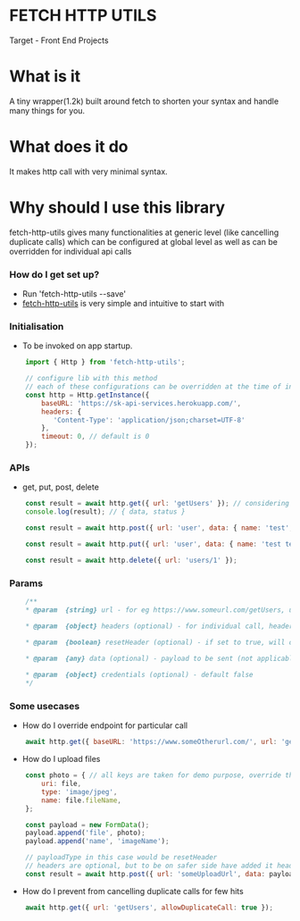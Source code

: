 # FETCH HTTP UTILS #
 
Target - Front End Projects

# What is it #

A tiny wrapper(1.2k) built around fetch to shorten your syntax and handle many things for you.

# What does it do #

It makes http call with very minimal syntax.

# Why should I use this library #

fetch-http-utils gives many functionalities at generic level (like cancelling duplicate calls) which can be configured at global level as well as can be overridden for individual api calls


### How do I get set up? ###

* Run 'fetch-http-utils --save'
* [fetch-http-utils](https://github.com/shubhamkes/fetch-http-utils) is very simple and intuitive to start with

### Initialisation

* To be invoked on app startup. 
```javascript
    import { Http } from 'fetch-http-utils';

    // configure lib with this method
    // each of these configurations can be overridden at the time of individual api call
    const http = Http.getInstance({
        baseURL: 'https://sk-api-services.herokuapp.com/', 
        headers: {
           'Content-Type': 'application/json;charset=UTF-8'
        },
        timeout: 0, // default is 0
    });
```

### APIs ###

* get, put, post, delete

```javascript
    const result = await http.get({ url: 'getUsers' }); // considering baseURL https://www.someurl.com/
    console.log(result); // { data, status } 

    const result = await http.post({ url: 'user', data: { name: 'test', email: 'test@test.com' } }); // 

    const result = await http.put({ url: 'user', data: { name: 'test test' } }); /

    const result = await http.delete({ url: 'users/1' }); 
```

### Params ###

```javascript
    /**
    * @param  {string} url - for eg https://www.someurl.com/getUsers, url should be 'getUsers' (considering baseURL is already initialsed using InitialiseHttpUtils)

    * @param  {object} headers (optional) - for individual call, headers can be extended with default ones

    * @param  {boolean} resetHeader (optional) - if set to true, will override the headers with one provided as param for that particular api call

    * @param  {any} data (optional) - payload to be sent (not applicable for Get and Delete call)
    
    * @param  {object} credentials (optional) - default false
    */
```

### Some usecases ###

* How do I override endpoint for particular call  

```javascript
    await http.get({ baseURL: 'https://www.someOtherurl.com/', url: 'getUsers' });
```

* How do I upload files 

```javascript
    const photo = { // all keys are taken for demo purpose, override them as per your requirement
        uri: file,
        type: 'image/jpeg',
        name: file.fileName,
    };

    const payload = new FormData();
    payload.append('file', photo);
    payload.append('name', 'imageName');

    // payloadType in this case would be resetHeader
    // headers are optional, but to be on safer side have added it headers
    const result = await http.post({ url: 'someUploadUrl', data: payload, resetHeader: true, headers: { 'Content-Type': 'multipart/form-data' } });
```

* How do I prevent from cancelling duplicate calls for few hits

```javascript
    await http.get({ url: 'getUsers', allowDuplicateCall: true });
```
